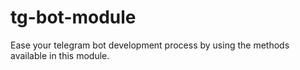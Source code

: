 # tg-bot-module
 Ease your telegram bot development process by using the methods available in this module.
